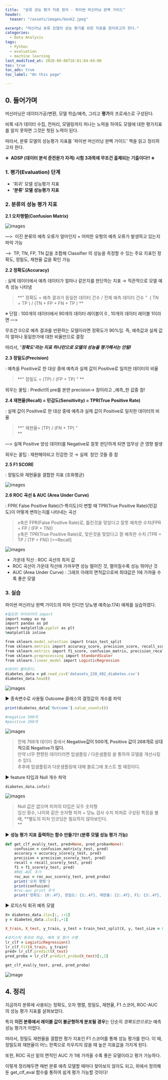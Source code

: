 ```yaml
---
title:  "분류 성능 평가 지표 정리 - 파이썬 머신러닝 완벽 가이드"
header:
  teaser: "/assets/images/book2.jpeg"

excerpt: "머신러닝 분류 모델의 성능 평가를 위한 지표를 정리하고자 한다."
categories:
  - Data Analysis
tags:
  - Python
  - evaluation
  - machine learning
last_modified_at: 2020-09-06T16:01:04-04:00
toc: true
toc_ads: true
toc_label: "On this page"

---
```

## 0\. 들어가며

머신러닝은 데이터가공/변환, 모델 학습/예측, 그리고 **평가**의 프로세스로 구성된다.

비록 내가 데이터 수집, 전처리, 모델링까지 피나는 노력을 하여도 모델에 대한 평가지표를 알지 못하면 그것은 헛된 노력이 된다.

따라서, 분류 모델의 성능평가 지표를 '파이썬 머신러닝 완벽 가이드' 책을 읽고 정리하고자 한다.

**※  ADSP (데이터 분석 준전문가 자격) 시험 3과목에 무조건 출제되는 기출이다!! ※**

### 1\. 평가(Evaluation) 단계

-   '회귀' 모델 성능평가 지표
-   **'분류' 모델 성능평가 지표**

### 2\. 분류의 성능 평가 지표

**2.1 오차행렬(Confusion Matrix)**


![images](https://img1.daumcdn.net/thumb/R1280x0/?scode=mtistory2&fname=https%3A%2F%2Fblog.kakaocdn.net%2Fdn%2Fb9IVyu%2FbtqH48uLrU5%2FJlaznfVZ4mo5kRw488loq1%2Fimg.png)

—>  이진 분류의 예측 오류가 얼마인지 + 어떠한 유형의 예측 오류가 발생하고 있는지 파악 가능

—>  TP, TN, FP, TN 값을 조합해 Classifier 의 성능을 측정할 수 있는 주요 지표인 정확도, 정밀도, 재현율 값을 확인 가능

**2.2 정확도(Accuracy)**

: 실제 데이터에서 예측 데이터가 얼마나 같은지를 판단하는 지표 → 직관적으로 모델 예측 성능 나타냄

> **" 정확도 = 예측 결과가 동일한 데이터 건수 / 전체 예측 데이터 건수 "  ( TN + TP ) / (TN + FP + FN + TP ) **

※ 단점 : 100개의 데이터에서 90개의 데이터 레이블이 0 , 10개의 데이터 레이블 1이라면 —>

무조건 0으로 예측 결과를 반환하는 모델이라면 정확도가 90%임. 즉, 예측값과 실제 값이 얼마나 동일한가에 대한 비율만으로 결정

따라서, _**'정확도'라는 지표 하나만으로 모델의 성능을 평가해서는 안됨!**_

**2.3 정밀도(Precision)**

: 예측을 Positive로 한 대상 중에 예측과 실제 값이 Positive로 일치한 데이터의 비율

> **" 정밀도 = (TP) / (FP + TP) " **

외우는 꿀팁 : Predict의 pre를 본딴 precision→ 참이라고 _예측_한 값중 참!

**2.4 재현율(Recall) = 민감도(Sensitivity) = TPR(True Positive Rate)**

: 실제 값이 Positive로 한 대상 중에 예측과 실제 값이 Positive로 일치한 데이터의 비율

> **" 재현율= (TP) / (FN + TP) "  
> **

—> 실제 Positive 양성 데이터를 Negative로 잘못 판단하게 되면 업무상 큰 영향 발생

외우는 꿀팁 : 재현해야되고 민감한 것 → 실제  참인 것들 중 참

**2.5 F1 SCORE**

: 정밀도와 재현율을 결합한 지표 (조화평균)

![images](https://img1.daumcdn.net/thumb/R1280x0/?scode=mtistory2&fname=https%3A%2F%2Fblog.kakaocdn.net%2Fdn%2FbzsRhX%2FbtqHYJi1uvN%2FBquZX41kJ9vTJzauOGRgS0%2Fimg.png)

**2.6 ROC 곡선 & AUC (Area Under Curve)**

: FPR( False Positive Rate){1-특이도}이 변할 때 TPR(True Positive Rate){민감도}이 어떻게 변하는지를 나타내는 곡선

> x축은 FPR(False Positive Rate)로, 틀린것을 맞았다고 잘못 예측한 수치(FPR = FP / (FP + TN))  
> y축은 TPR(True Positive Rate)로, 맞은것을 맞았다고 잘 예측한 수치 (TPR = TP / (TP + FN)) \[==Recall\]

![images](https://img1.daumcdn.net/thumb/R1280x0/?scode=mtistory2&fname=https%3A%2F%2Fblog.kakaocdn.net%2Fdn%2FbgHBQQ%2FbtqHWvSPYhF%2F9CITKubNzFK74nQ7Uj1990%2Fimg.png)

-   가운데 직선 : ROC 곡선의 최저 값
-   ROC 곡선이 가운데 직선에 가까우면 성능 떨어진 것, 멀어질수록 성능 뛰어난 것
-   AUC (Area Under Curve) : 그래프 아래의 면적값으로써 최대값은 1에 가까울 수록 좋은 모델

### 3\. 실습

파이썬 머신러닝 완벽 가이드의 피마 인디언 당뇨병 예측(p.174) 예제를 실습하였다.

```ruby
#필요한 라이브러리 import
import numpy as np
import pandas as pd
import matplotlib.pyplot as plt
%matplotlib inline

from sklearn.model_selection import train_test_split
from sklearn.metrics import accuracy_score, precision_score, recall_score, roc_auc_score
from sklearn.metrics import f1_score, confusion_matrix, precision_recall_curve, roc_curve
from sklearn.preprocessing import StandardScaler
from sklearn.linear_model import LogisticRegression

#데이터 불러온다.
diabetes_data = pd.read_csv('datasets_228_482_diabetes.csv')
diabetes_data.head()
```

![images](https://img1.daumcdn.net/thumb/R1280x0/?scode=mtistory2&fname=https%3A%2F%2Fblog.kakaocdn.net%2Fdn%2FdONKok%2FbtqHZjEegG2%2FgOnCcvKotJJuQJaW3b4rHK%2Fimg.png)

▶ 종속변수로 사용될 Outcome 클래스의 결정값의 개수를 파악

```ruby
print(diabetes_data['Outcome'].value_counts())

#negative 500개
#positive 268개
```

![images](https://img1.daumcdn.net/thumb/R1280x0/?scode=mtistory2&fname=https%3A%2F%2Fblog.kakaocdn.net%2Fdn%2FLVn15%2FbtqHXDCWX6A%2Fnd1hL3TzsAu892hNW55ij1%2Fimg.png)

> 전체 768개 데이터 중에서 **Negative값이 500개, Positive 값이 268개로 상대적으로 Negative가 많다.**  
> 만약 너무 편향된 데이터라면 업샘플링 / 다운샘플링 을 통하여 모델을 개선시킬 수 있다.   
> 추후에 업샘플링과 다운샘플링에 대해 블로그에 포스트 할 예정이다.

▶ feature 타입과 Null 개수 파악

```
diabetes_data.info()
```

![images](https://img1.daumcdn.net/thumb/R1280x0/?scode=mtistory2&fname=https%3A%2F%2Fblog.kakaocdn.net%2Fdn%2FP3CJR%2FbtqH4lgUQ7D%2FOQDw0igkeTuFBg28G310YK%2Fimg.png)

> Null 값은 없으며 피처의 타입은 모두 숫자형  
> 임신 횟수, 나이와 같은 숫자형 피처 + 당뇨 검사 수치 피처로 구성된 특징을 볼 때, **별도의 피처 인코딩은 필요하지 않아보인다.  
> **

▶ **성능 평가 지표 출력하는 함수 만들기!! (분류 모델 성능 평가 가능)**

```ruby
def get_clf_eval(y_test, pred=None, pred_proba=None):
    confusion = confusion_matrix(y_test, pred)
    accuracy = accuracy_score(y_test, pred)
    precision = precision_score(y_test, pred)
    recall = recall_score(y_test, pred)
    f1 = f1_score(y_test, pred)
    #ROC-AUC 추가
    roc_auc = roc_auc_score(y_test, pred_proba)
    print('오차 행렬')
    print(confusion)
    #roc-auc print 추가
    print('정확도: {0:.4f}, 정밀도: {1:.4f}, 재현율: {2:.4f}, F1: {3:.4f}, AUC:{4:.4f}'.format(accuracy, precision, recall, f1, roc_auc))
```

▶ 로지스틱 회귀 예측 모델

```ruby
X= diabetes_data.iloc[:, :-1]
y = diabetes_data.iloc[:,-1]

X_train, X_test, y_train, y_test = train_test_split(X, y, test_size = 0.2, random_state = 156, stratify=y)

#로지스틱 회귀로 학습, 예측 및 평가 수행
lr_clf = LogisticRegression()
lr_clf.fit(X_train, y_train)
pred= lr_clf.predict(X_test)
pred_proba = lr_clf.predict_proba(X_test)[:,1]

get_clf_eval(y_test, pred, pred_proba)
```

![image](https://img1.daumcdn.net/thumb/R1280x0/?scode=mtistory2&fname=https%3A%2F%2Fblog.kakaocdn.net%2Fdn%2FbMB4c3%2FbtqH3DB1rfv%2FHsSub15u2kkiq3SuS5DCX1%2Fimg.png)

## 4\. 정리

지금까지 분류에 사용되는 정확도, 오차 행렬, 정밀도, 재현율, F1 스코어, ROC-AUC  의 성능 평가 지표를 살펴보았다.

특히 **이진 분류에서 레이블 값이 불균형하게 분포될 경우**는 단순히 _정확도만으로는_ 예측 성능 평가가 어렵다.

따라서, 정밀도 재현율을 결합한 평가 지표인 F1 스코어를 통해 성능 평가를 한다. 이 때, 정밀도와 재현율이 어느 한쪽으로 치우치지 않을 때 높은 지표값을 가지게 된다.

또한, ROC 곡선 밑의 면적인 AUC 가 1에 가까울 수록 좋은 모델이라고 평가 가능하다.

이렇게 정리해두면 매번 분류 예측 모델할 때마다 찾아보지 않아도 되고, 위에서 정의해둔 get\_clf\_eval 함수를 통하여 쉽게 평가 가능할 것이다!
